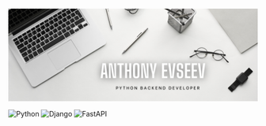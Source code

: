 ![Header](https://github.com/AnthonyEvseev/AnthonyEvseev/blob/main/assets/header.png)

![Python](https://img.shields.io/badge/Python-090909?style=for-the-badge&logo=python)
![Django](https://img.shields.io/badge/Django-090909?style=for-the-badge&logo=Django)
![FastAPI](https://img.shields.io/badge/FastAPI-090909?style=for-the-badge&logo=FastAPI)